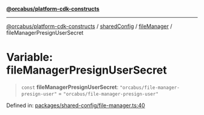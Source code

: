 [**@orcabus/platform-cdk-constructs**](../../../../../../README.md)

***

[@orcabus/platform-cdk-constructs](../../../../../../README.md) / [sharedConfig](../../../README.md) / [fileManager](../README.md) / fileManagerPresignUserSecret

# Variable: fileManagerPresignUserSecret

> `const` **fileManagerPresignUserSecret**: `"orcabus/file-manager-presign-user"` = `"orcabus/file-manager-presign-user"`

Defined in: [packages/shared-config/file-manager.ts:40](https://github.com/OrcaBus/platform-cdk-constructs/blob/main/packages/shared-config/file-manager.ts#L40)
